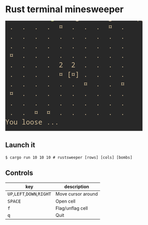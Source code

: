 # Rust terminal minesweeper 

![thumbnail](./thumbnail.png)

## Launch it
```console 
$ cargo run 10 10 10 # rustsweeper [rows] [cols] [bombs]
```

## Controls

| key                                                            | description        |
|----------------------------------------------------------------|--------------------|
| <kbd>UP</kbd>,<kbd>LEFT</kbd>,<kbd>DOWN</kbd>,<kbd>RIGHT</kbd> | Move cursor around |
| <kbd>SPACE</kbd>                                               | Open cell          |
| <kbd>f</kbd>                                                   | Flag/unflag cell   |
| <kbd>q</kbd>                                                   | Quit               |
